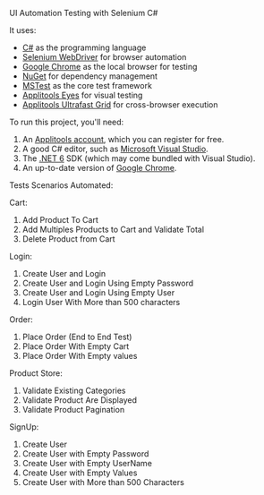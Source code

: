 UI Automation Testing with Selenium C#


It uses:

* [C#](https://learn.microsoft.com/en-us/dotnet/csharp/) as the programming language
* [Selenium WebDriver](https://www.selenium.dev/) for browser automation
* [Google Chrome](https://www.google.com/chrome/downloads/) as the local browser for testing
* [NuGet](https://www.nuget.org/) for dependency management
* [MSTest](https://learn.microsoft.com/en-us/dotnet/core/testing/unit-testing-with-mstest) as the core test framework
* [Applitools Eyes](https://applitools.com/platform/eyes/) for visual testing
* [Applitools Ultrafast Grid](https://applitools.com/platform/ultrafast-grid/) for cross-browser execution


To run this project, you'll need:

1. An [Applitools account](https://auth.applitools.com/users/register), which you can register for free.
2. A good C# editor, such as [Microsoft Visual Studio](https://visualstudio.microsoft.com/).
3. The [.NET 6](https://dotnet.microsoft.com/en-us/download/dotnet/7.0) SDK (which may come bundled with Visual Studio).
4. An up-to-date version of [Google Chrome](https://www.google.com/chrome/downloads/).

Tests Scenarios Automated:

Cart:

1. Add Product To Cart
2. Add Multiples Products to Cart and Validate Total
3. Delete Product from Cart

Login:

1. Create User and Login
2. Create User and Login Using Empty Password
3. Create User and Login Using Empty User
4. Login User With More than 500 characters

Order:

1. Place Order (End to End Test)
2. Place Order With Empty Cart
3. Place Order With Empty values

Product Store:

1. Validate Existing Categories
2. Validate Product Are Displayed
3. Validate Product Pagination

SignUp:

1. Create User
2. Create User with Empty Password
3. Create User with Empty UserName
4. Create User with Empty Values
5. Create User with More than 500 Characters
